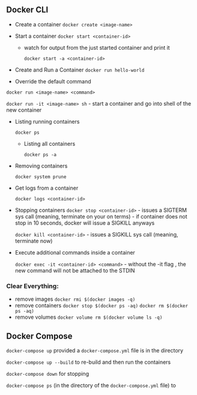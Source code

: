 ## Docker CLI

- Create a container 
    `docker create <image-name>`
    
    
    
- Start a container 
     `docker start <container-id>`
     
     - watch for output from the just started container and print it 

        `docker start -a <container-id>`



- Create and Run a Container
    `docker run hello-world`



- Override the default command 

`docker run <image-name> <command>`

`docker run -it <image-name> sh` - start a container and go into shell of the new container



- Listing running containers 

    `docker ps`
    
     - Listing all containers
     
         `docker ps -a`



- Removing containers 

    `docker system prune`
    
    
- Get logs from a container 
    
    `docker logs <container-id>`
    
    
- Stopping containers 
    `docker stop <container-id>`  - issues a SIGTERM sys call (meaning, terminate on your on terms) - if container does not stop in 10 seconds, docker will issue a SIGKILL anyways
    
    `docker kill <container-id>` - issues a SIGKILL sys call (meaning, terminate now)
    
    
- Execute additional commands inside a container
    
    `docker exec -it <container-id> <command>` - without the -it flag , the new command will not be attached to the STDIN
    
    
    
### Clear Everything: 

- remove images
    `docker rmi $(docker images -q)`
- remove containers
    `docker stop $(docker ps -aq)`
      `docker rm $(docker ps -aq)`
- remove volumes
    `docker volume rm $(docker volume ls -q)`
    
## Docker Compose

`docker-compose up` provided a `docker-compose.yml` file is in the directory

`docker-compose up --build` to re-build and then run the containers

`docker-compose down` for stopping 

`docker-compose ps` (in the directory of the `docker-compose.yml` file) to  
